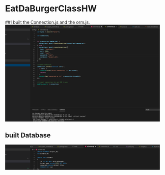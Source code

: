# EatDaBurgerClassHW

##I built the Connection.js and the orm.js.
![Image description](pic1.png)

## built Database
![Image description](dbpic.png)
